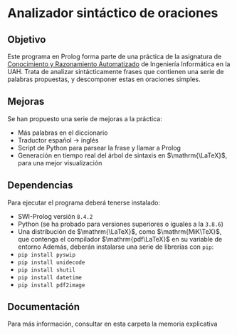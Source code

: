 # Analizador sintáctico de oraciones
## Objetivo
Este programa en Prolog forma parte de una práctica de la asignatura de [Conocimiento y Razonamiento Automatizado](https://www.uah.es/es/estudios/estudios-oficiales/grados/asignatura/Conocimiento-y-Razonamiento-Automatizado-780025/) de Ingeniería Informática en la UAH. Trata de analizar sintácticamente frases que contienen una serie de palabras propuestas, y descomponer estas en oraciones simples. 
## Mejoras
Se han propuesto una serie de mejoras a la práctica: 
- Más palabras en el diccionario
- Traductor español $\rightarrow$ inglés
- Script de Python para parsear la frase y llamar a Prolog
- Generación en tiempo real del árbol de sintaxis en $\mathrm{\LaTeX}$, para una mejor visualización
## Dependencias
Para ejecutar el programa deberá tenerse instalado: 
- SWI-Prolog versión `8.4.2`
- Python (se ha probado para versiones superiores o iguales a la `3.8.6`)
- Una distribución de $\mathrm{\LaTeX}$, como $\mathrm{MiK\TeX}$, que contenga el compilador $\mathrm{pdf\LaTeX}$ en su variable de entorno
Además, deberán instalarse una serie de librerías con `pip`: 
- `pip install pyswip`
- `pip install unidecode`
- `pip install shutil`
- `pip install datetime`
- `pip install pdf2image`
## Documentación
Para más información, consultar en esta carpeta la memoria explicativa
